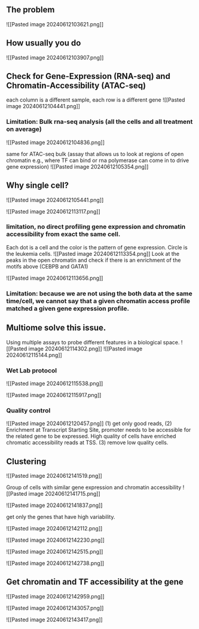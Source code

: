 ## The problem
![[Pasted image 20240612103621.png]]


## How usually you do
![[Pasted image 20240612103907.png]]

## Check for Gene-Expression (RNA-seq) and Chromatin-Accessibility (ATAC-seq)

each column is a different sample, each row is a different gene
![[Pasted image 20240612104441.png]]

### Limitation: Bulk rna-seq analysis (all the cells and all treatment on average)

![[Pasted image 20240612104836.png]]

same for ATAC-seq bulk (assay that allows us to look at regions of open chromatin e.g., where TF can bind or rna polymerase can come in to drive gene expression)
![[Pasted image 20240612105354.png]]

## Why single cell?

![[Pasted image 20240612105441.png]]

![[Pasted image 20240612113117.png]]

### limitation, no direct profiling gene expression and chromatin accessibility from exact the same cell. 

Each dot is a cell and the color is the pattern of gene expression. Circle is the leukemia cells. 
![[Pasted image 20240612113354.png]]
Look at the peaks in the open chromatin and check if there is an enrichment of the motifs above (CEBPB and GATA1)

![[Pasted image 20240612113656.png]]

### Limitation: because we are not using the both data at the same time/cell, we cannot say that a given chromatin access profile matched a given gene expression profile. 

## Multiome solve this issue. 
Using multiple assays to probe different features in a biological space. 
![[Pasted image 20240612114302.png]] 
![[Pasted image 20240612115144.png]]

### Wet Lab protocol
![[Pasted image 20240612115538.png]]

![[Pasted image 20240612115917.png]]
### Quality control 
![[Pasted image 20240612120457.png]]
(1) get only good reads, (2) Enrichment at Transcript Starting Site, promoter needs to be accessible for the related gene to be expressed. High quality of cells have enriched chromatic accessibility reads at TSS. (3) remove low quality cells.

## Clustering

![[Pasted image 20240612141519.png]]

Group of cells with similar gene expression and chromatin accessibility 
![[Pasted image 20240612141715.png]]

![[Pasted image 20240612141837.png]]

get only the genes that have high variability. 

![[Pasted image 20240612142112.png]]


![[Pasted image 20240612142230.png]]

![[Pasted image 20240612142515.png]]

![[Pasted image 20240612142738.png]]


## Get chromatin and TF accessibility at the gene
![[Pasted image 20240612142959.png]]

![[Pasted image 20240612143057.png]]

![[Pasted image 20240612143417.png]]

